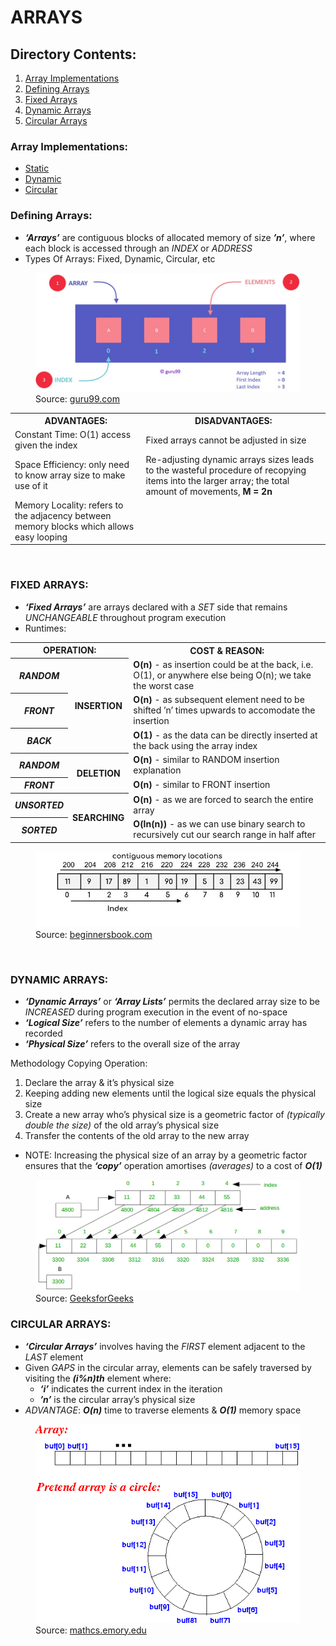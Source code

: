 # ARRAYS

## Directory Contents:
1) [Array Implementations](#array-implementations)
2) [Defining Arrays](#defining-arrays)
3) [Fixed Arrays](#fixed-arrays)
4) [Dynamic Arrays](#dynamic-arrays)
5) [Circular Arrays](#circular-arrays)

### Array Implementations:
- [Static]()
- [Dynamic]()
- [Circular]()

### Defining Arrays:
- ***‘Arrays’*** are contiguous blocks of allocated memory of size ***’n’***, where each block is accessed through an _INDEX_ or _ADDRESS_
- Types Of Arrays: Fixed, Dynamic, Circular, etc
<figure>
    <img src="../../assets/markdown-images/array-concept-diagram.jpeg" alt="Contiguous array diagram">
    <figcaption>Source: <a href="https://www.guru99.com/array-data-structure.html">guru99.com</a></figcaption>
</figure>
<table>
    <tr>
        <th scope="col">ADVANTAGES:</th>
        <th scope="col">DISADVANTAGES:</th>
    </tr>
    <tr>
        <td>Constant Time: O(1) access given the index</td>
        <td>Fixed arrays cannot be adjusted in size</td>
    </tr>
    <tr>
        <td>Space Efficiency: only need to know array size to make use of it</td>
        <td>Re-adjusting dynamic arrays sizes leads to the wasteful procedure of recopying items into the larger array; the total amount of movements, <b>M = 2n</b></td>
    </tr>
    <tr>
        <td>Memory Locality: refers to the adjacency between memory blocks which allows easy looping</td>
        <td>&nbsp</td>
    </tr>
</table>
<br>

### FIXED ARRAYS:
- ***‘Fixed Arrays’*** are arrays declared with a _SET_ side that remains _UNCHANGEABLE_ throughout program execution
- Runtimes:
<table>
    <tr>
        <th scope="col" colspan="2">OPERATION:</th>
        <th scope="col">COST & REASON:</th>
    </tr>
    <tr>
        <th scope="row"><i>RANDOM</i></th>
        <th scope="row" rowspan="3">INSERTION</th>
        <td><b>O(n)</b> - as insertion could be at the back, i.e. O(1), or anywhere else being O(n); we take the worst case</td>
    </tr>
    <tr>
        <th scope="row"><i>FRONT</i></th>
        <td><b>O(n)</b> - as subsequent element need to be shifted ’n’ times upwards to accomodate the insertion</td>
    </tr>
    <tr>
        <th scope="row"><i>BACK</i></th>
        <td><b>O(1)</b> - as the data can be directly inserted at the back using the array index</td>
    </tr>
    <tr>
        <th scope="row"><i>RANDOM</i></th>
        <th scope="row" rowspan="2">DELETION</th>
        <td><b>O(n)</b> - similar to RANDOM insertion explanation</td>
    </tr>
    <tr>
        <th scope="row"><i>FRONT</i></th>
        <td><b>O(n)</b> - similar to FRONT insertion</td>
    </tr>
    <tr>
        <th scope="row"><i>UNSORTED</i></th>
        <th scope="row" rowspan="2">SEARCHING</th>
        <td><b>O(n)</b> - as we are forced to search the entire array</td>
    </tr>
    <tr>
        <th scope="row"><i>SORTED</i></th>
        <td><b>O(ln(n))</b> - as we can use binary search to recursively cut our search range in half after</td>
    </tr>
</table>
<figure>
    <img src="../../assets/markdown-images/fixed-array-diagram.jpg" alt="Fixed array diagram">
    <figcaption>Source: <a href="https://beginnersbook.com/2018/10/data-structure-array/">beginnersbook.com</a></figcaption>
</figure>
<br>

### DYNAMIC ARRAYS:
- ***‘Dynamic Arrays’*** or ***‘Array Lists’*** permits the declared array size to be _INCREASED_ during program execution in the event of no-space
- ***‘Logical Size’*** refers to the number of elements a dynamic array has recorded
- ***‘Physical Size’*** refers to the overall size of the array

Methodology Copying Operation:
1) Declare the array & it’s physical size
2) Keeping adding new elements until the logical size equals the physical size
3) Create a new array who’s physical size is a geometric factor of _(typically double the size)_ of the old array’s physical size
4) Transfer the contents of the old array to the new array
- NOTE: Increasing the physical size of an array by a geometric factor ensures that the ***‘copy’*** operation amortises _(averages)_ to a cost of ***O(1)***
<figure>
    <img src="../../assets/markdown-images/dynamic-array-diagram.png" alt="A dynamic array increasing it's size">
    <figcaption>Source: <a href="https://www.geeksforgeeks.org/how-do-dynamic-arrays-work/">GeeksforGeeks</a></figcaption>
</figure>

### CIRCULAR ARRAYS:
- ***‘Circular Arrays’*** involves having the _FIRST_ element adjacent to the _LAST_ element
- Given _GAPS_ in the circular array, elements can be safely traversed by visiting the ***(i%n)th*** element where:
    - ***‘i’*** indicates the current index in the iteration
    - ***’n’*** is the circular array’s physical size
- _ADVANTAGE_: ***O(n)*** time to traverse elements & ***O(1)*** memory space
<figure>
    <img src="../../assets/markdown-images/circular-array-diagram.png" alt="A circular array diagram">
    <figcaption>Source: <a href="http://www.mathcs.emory.edu/~cheung/Courses/171/Syllabus/8-List/array-queue2.html">mathcs.emory.edu</a></figcaption>
</figure>